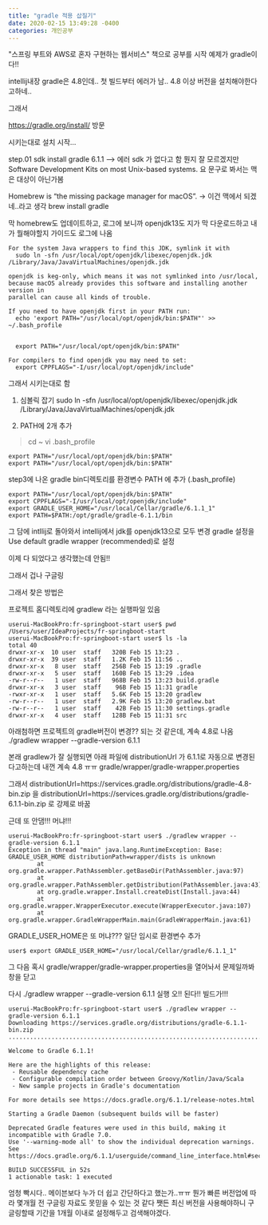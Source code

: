 ```yaml
---
title: "gradle 적용 삽질기"
date: 2020-02-15 13:49:28 -0400
categories: 개인공부
---
```


"스프링 부트와 AWS로 혼자 구현하는 웹서비스" 책으로 공부를 시작
예제가 gradle이다!!

intellij내장 gradle은 4.8인데.. 첫 빌드부터 에러가 남.. 4.8 이상 버전을 설치해야한다고하네..

그래서

https://gradle.org/install/ 방문

시키는대로 설치 시작...

step.01
sdk install gradle 6.1.1 --> 에러 sdk 가 없다고 함 뭔지 잘 모르겠지만  Software Development Kits on most Unix-based systems. 요 문구로 봐서는 맥은 대상이 아닌가봄

Homebrew is “the missing package manager for macOS”. -> 이건 맥에서 되겠네..라고 생각
brew install gradle

막 homebrew도 업데이트하고, 로그에 보니까 openjdk13도 지가 막 다운로드하고 
내가 뭘해야할지 가이드도 로그에 나옴

```console
For the system Java wrappers to find this JDK, symlink it with
  sudo ln -sfn /usr/local/opt/openjdk/libexec/openjdk.jdk /Library/Java/JavaVirtualMachines/openjdk.jdk

openjdk is keg-only, which means it was not symlinked into /usr/local,
because macOS already provides this software and installing another version in
parallel can cause all kinds of trouble.

If you need to have openjdk first in your PATH run:
  echo 'export PATH="/usr/local/opt/openjdk/bin:$PATH"' >> ~/.bash_profile


  export PATH="/usr/local/opt/openjdk/bin:$PATH"

For compilers to find openjdk you may need to set:
  export CPPFLAGS="-I/usr/local/opt/openjdk/include"
```

그래서 시키는대로 함
1. 심볼릭 잡기
sudo ln -sfn /usr/local/opt/openjdk/libexec/openjdk.jdk /Library/Java/JavaVirtualMachines/openjdk.jdk

2. PATH에 2개 추가
> cd ~
> vi .bash_profile

```console
export PATH="/usr/local/opt/openjdk/bin:$PATH"
export PATH="/usr/local/opt/openjdk/bin:$PATH"
```

step3에 나온 gradle bin디렉토리를 환경변수 PATH 에 추가 (.bash_profile)
```console
export PATH="/usr/local/opt/openjdk/bin:$PATH"
export CPPFLAGS="-I/usr/local/opt/openjdk/include"
export GRADLE_USER_HOME="/usr/local/Cellar/gradle/6.1.1_1"
export PATH=$PATH:/opt/gradle/gradle-6.1.1/bin
```

그 담에 intllij로 돌아와서
intellij에서 jdk를 openjdk13으로 모두 변경
gradle 설정을
Use default gradle wrapper (recommended)로 설정

이제 다 되었다고 생각했는데 안됨!!

그래서 겁나 구글링

그래서 찾은 방법은

프로젝트 홈디렉토리에 gradlew 라는 실행파일 있음

```console
userui-MacBookPro:fr-springboot-start user$ pwd
/Users/user/IdeaProjects/fr-springboot-start
userui-MacBookPro:fr-springboot-start user$ ls -la
total 40
drwxr-xr-x  10 user  staff   320B Feb 15 13:23 .
drwxr-xr-x  39 user  staff   1.2K Feb 15 11:56 ..
drwxr-xr-x   8 user  staff   256B Feb 15 13:19 .gradle
drwxr-xr-x   5 user  staff   160B Feb 15 13:29 .idea
-rw-r--r--   1 user  staff   968B Feb 15 13:23 build.gradle
drwxr-xr-x   3 user  staff    96B Feb 15 11:31 gradle
-rwxr-xr-x   1 user  staff   5.6K Feb 15 13:20 gradlew
-rw-r--r--   1 user  staff   2.9K Feb 15 13:20 gradlew.bat
-rw-r--r--   1 user  staff    42B Feb 15 11:30 settings.gradle
drwxr-xr-x   4 user  staff   128B Feb 15 11:31 src
```
아래첨하면 프로젝트의 gradle버전이 변경?? 되는 것 같은데, 계속 4.8로 나옴
./gradlew wrapper --gradle-version 6.1.1

본래 gradlew가 잘 실행되면 아래 파일에 distributionUrl 가 6.1.1로 자동으로 변경된다고하는데 내껀 계속 4.8 ㅠㅠ
gradle/wrapper/gradle-wrapper.properties

그래서
distributionUrl=https\://services.gradle.org/distributions/gradle-4.8-bin.zip
을
distributionUrl=https\://services.gradle.org/distributions/gradle-6.1.1-bin.zip
로 강제로 바꿈

근데 또 안댐!!! 머냐!!!
```console
userui-MacBookPro:fr-springboot-start user$ ./gradlew wrapper --gradle-version 6.1.1
Exception in thread "main" java.lang.RuntimeException: Base: GRADLE_USER_HOME distributionPath=wrapper/dists is unknown
        at org.gradle.wrapper.PathAssembler.getBaseDir(PathAssembler.java:97)
        at org.gradle.wrapper.PathAssembler.getDistribution(PathAssembler.java:43)
        at org.gradle.wrapper.Install.createDist(Install.java:44)
        at org.gradle.wrapper.WrapperExecutor.execute(WrapperExecutor.java:107)
        at org.gradle.wrapper.GradleWrapperMain.main(GradleWrapperMain.java:61)
```

GRADLE_USER_HOME은 또 머냐???
일단 임시로 환경변수 추가

```
user$ export GRADLE_USER_HOME="/usr/local/Cellar/gradle/6.1.1_1"
```

그 다음 혹시 gradle/wrapper/gradle-wrapper.properties을 열어놔서 문제일까봐 창을 닫고

다시 ./gradlew wrapper --gradle-version 6.1.1 실행
오!!
된다!! 빌드가!!!

```console
userui-MacBookPro:fr-springboot-start user$ ./gradlew wrapper --gradle-version 6.1.1
Downloading https://services.gradle.org/distributions/gradle-6.1.1-bin.zip
............................................................................................

Welcome to Gradle 6.1.1!

Here are the highlights of this release:
 - Reusable dependency cache
 - Configurable compilation order between Groovy/Kotlin/Java/Scala
 - New sample projects in Gradle's documentation

For more details see https://docs.gradle.org/6.1.1/release-notes.html

Starting a Gradle Daemon (subsequent builds will be faster)

Deprecated Gradle features were used in this build, making it incompatible with Gradle 7.0.
Use '--warning-mode all' to show the individual deprecation warnings.
See https://docs.gradle.org/6.1.1/userguide/command_line_interface.html#sec:command_line_warnings

BUILD SUCCESSFUL in 52s
1 actionable task: 1 executed

```

엄청 빡시다.. 메이븐보다 누가 더 쉽고 간단하다고 했는가..ㅠㅠ
뭔가 빠른 버전업에 따라 몇개월 전 구글링 자료도 못믿을 수 있는 것 같다
쨋든 최신 버전을 사용해야하니 구글링할때 기간을 1개월 이내로 설정해두고 검색해야겠다.